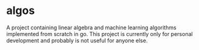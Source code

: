 # algos

A project containing linear algebra and machine learning algorithms implemented from scratch in go. This project is currently only for personal development and probably is not useful for anyone else.
